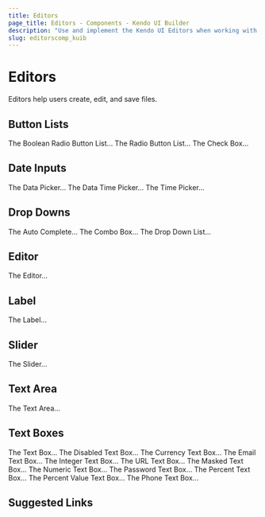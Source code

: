 ```yaml
---
title: Editors
page_title: Editors - Components - Kendo UI Builder
description: "Use and implement the Kendo UI Editors when working with the Kendo UI Builder tool for creating and managing Angular and AngularJS-based web applications."
slug: editorscomp_kuib
---
```


# Editors

Editors help users create, edit, and save files.

## Button Lists

The Boolean Radio Button List...
The Radio Button List...
The Check Box...

<!-- screen -->

## Date Inputs

The Data Picker...
The Data Time Picker...
The Time Picker...

<!-- screen -->

## Drop Downs

The Auto Complete...
The Combo Box...
The Drop Down List...

<!-- screen -->

## Editor

The Editor...

<!-- screen -->

## Label

The Label...

<!-- screen -->

## Slider

The Slider...

<!-- screen -->

## Text Area

The Text Area...

<!-- screen -->

## Text Boxes

The Text Box...
The Disabled Text Box...
The Currency Text Box...
The Email Text Box...
The Integer Text Box...
The URL Text Box...
The Masked Text Box...
The Numeric Text Box...
The Password Text Box...
The Percent Text Box...
The Percent Value Text Box...
The Phone Text Box...

<!-- screen -->

## Suggested Links
